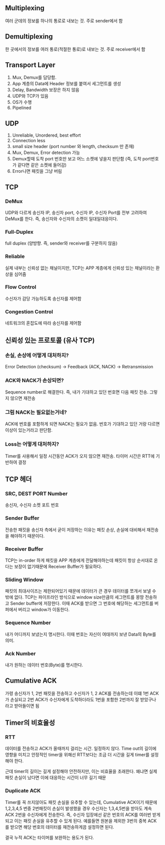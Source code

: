 ## Multiplexing
여러 군데의 정보를 하나의 통로로 내보는 것. 주로 sender에서 함

## Demultiplexing
한 곳에서의 정보를 여러 통로(적절한 통로)로 내보는 것. 주로 receiver에서 함

## Transport Layer
1. Mux, Demux를 담당함. 
2. App 계층의 Data에 Header 정보를 붙여서 세그먼트를 생성
3. Delay, Bandwidth 보장은 하지 않음
4. UDP와 TCP가 있음
5. OS가 수행
6. Pipelined

## UDP
1. Unreliable, Unordered, best effort
2. Connection less
3. small size header (port number 와 length, checksum 만 존재)
4. Mux, Demux, Error detection 가능
5. Demux할때 도착 port 번호만 보고 어느 소켓에 넣을지 판단함 (즉, 도착 port번호가 같다면 같은 소켓에 들어감)
6. Error나면 패킷을 그냥 버림

## TCP
### DeMux
UDP와 다르게 송신자 IP, 송신자 port, 수신자 IP, 수신자 Port를 전부 고려하여 DeMux를 한다. 즉, 송신자와 수신자의 소켓이 일대일대응이다.

### Full-Duplex
full duplex (양방향. 즉, sender와 receiver를 구분하지 않음)

### Reliable
실제 내부는 신뢰성 없는 채널이지만, TCP는 APP 계층에게 신뢰성 있는 채널이라는 환상을 심어줌

### Flow Control
수신자가 감당 가능하도록 송신자를 제어함

### Congestion Control
네트워크의 혼잡도에 따라 송신자를 제어함

## 신뢰성 있는 프로토콜 (유사 TCP)

### 손실, 손상에 어떻게 대처하지?
Error Detection (checksum) -> Feedback (ACK, NACK) -> Retransmission 

### ACK와 NACK가 손상되면?
Sequence number로 해결한다. 즉, 내가 기대하고 있던 번호면 다음 패킷 전송. 그렇지 않으면 재전송

### 그럼 NACK는 필요없는거네?
ACK에 번호를 포함하게 되면 NACK는 필요가 없음. 번호가 기대하고 있던 거랑 다르면 이상이 있는거라고 판단함.

### Loss는 어떻게 대처하지?
Timer를 사용해서 일정 시간동안 ACK가 오지 않으면 재전송. 타이머 시간은 RTT에 기반하여 결정

## TCP 헤더

### SRC, DEST PORT Number
송신자, 수신자 소켓 포트 번호

### Sender Buffer
전송한 패킷을 송신자 측에서 굳이 저장하는 이유는 패킷 손상, 손실에 대비해서 재전송을 해야하기 때문이다.

### Receiver Buffer
TCP는 in-order 하게 패킷을 APP 계층에게 전달해야하는데 패킷이 항상 순서대로 온다는 보장이 없기때문에 Receiver Buffer가 필요하다.

### Sliding Window
패킷의 최대사이즈는 제한되어있기 때문에 데이터가 큰 경우 데이터를 쪼개서 보낼 수 밖에 없다. TCP는 파이프라인 방식으로 window size만큼의 세그먼트를 몽땅 전송하고
Sender buffer에 저장한다. 이때 ACK를 받으면 그 번호에 해당하는 세그먼트를 버퍼에서 버리고 window가 이동한다.

### Sequence Number
내가 어디까지 보냈는지 명시한다. 이때 번호는 자신이 여태까지 보낸 Data의 Byte를 의미.

### Ack Number
내가 원하는 데이터 번호(Byte)를 명시한다.

## Cumulative ACK
가령 송신자가 1, 2번 패킷을 전송하고 수신자가 1, 2 ACK를 전송하는데 이떄 1번 ACK가 손실되고 2번 ACK가 수신자에게 도착하더라도 1번을 포함한 2번까지 잘 받았구나 라고 받아들이면 됨

## Timer의 비효율성
### RTT
데이터를 전송하고 ACK가 올때까지 걸리는 시간. 일정하지 않다. Time out의 길이에 영향을 미치고 안정적인 timer을 위해선 RTT보다는 조금 더 시간을 길게 timer를 설정해야 한다.

근데 timer의 길이는 길게 설정해야 안전하지만, 이는 비효율을 초래한다. 왜냐면 실제 패킷 손실이 났다면 이에 대응하는 시간이 너무 길기 때문

### Duplicate ACK
Timer를 꼭 쓰지않아도 패킷 손실을 유추할 수 있는데, Cumulative ACK이기 때문에 1,2,3,4,5 번중 2번패킷이 손실이 발생했을 경우 수신자는 1,3,4,5번을 받아도 계속 ACK 2번을 
수신자에게 전송한다. 즉, 수신자 입장에선 같은 번호의 ACK를 여러번 받게되고 이는 패킷 손실을 유추할 수 있게 된다. 예를들면 원본을 제외한 3번의 중복 ACK를 받으면 해당 
번호의 데이터를 재전송하게끔 설정하면 된다.

결국 누적 ACK는 타이머를 보완하는 용도가 된다.

